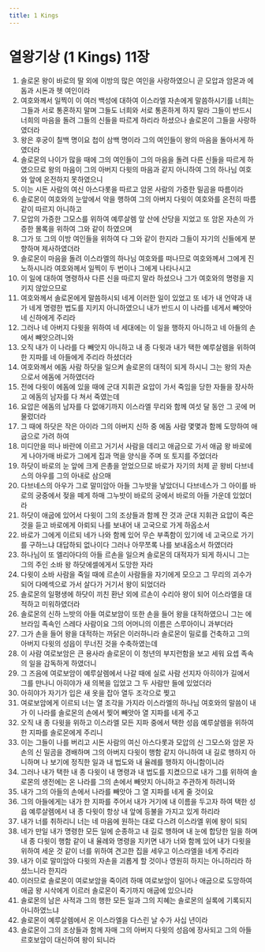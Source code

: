 ```yaml
---
title: 1 Kings
---
```


# 열왕기상 (1 Kings) 11장
1. 솔로몬 왕이 바로의 딸 외에 이방의 많은 여인을 사랑하였으니 곧 모압과 암몬과 에돔과 시돈과 헷 여인이라
1. 여호와께서 일찍이 이 여러 백성에 대하여 이스라엘 자손에게 말씀하시기를 너희는 그들과 서로 통혼하지 말며 그들도 너희와 서로 통혼하게 하지 말라 그들이 반드시 너희의 마음을 돌려 그들의 신들을 따르게 하리라 하셨으나 솔로몬이 그들을 사랑하였더라
1. 왕은 후궁이 칠백 명이요 첩이 삼백 명이라 그의 여인들이 왕의 마음을 돌아서게 하였더라
1. 솔로몬의 나이가 많을 때에 그의 여인들이 그의 마음을 돌려 다른 신들을 따르게 하였으므로 왕의 마음이 그의 아버지 다윗의 마음과 같지 아니하여 그의 하나님 여호와 앞에 온전하지 못하였으니
1. 이는 시돈 사람의 여신 아스다롯을 따르고 암몬 사람의 가증한 밀곰을 따름이라
1. 솔로몬이 여호와의 눈앞에서 악을 행하여 그의 아버지 다윗이 여호와를 온전히 따름 같이 따르지 아니하고
1. 모압의 가증한 그모스를 위하여 예루살렘 앞 산에 산당을 지었고 또 암몬 자손의 가증한 몰록을 위하여 그와 같이 하였으며
1. 그가 또 그의 이방 여인들을 위하여 다 그와 같이 한지라 그들이 자기의 신들에게 분향하며 제사하였더라
1. 솔로몬이 마음을 돌려 이스라엘의 하나님 여호와를 떠나므로 여호와께서 그에게 진노하시니라 여호와께서 일찍이 두 번이나 그에게 나타나시고
1. 이 일에 대하여 명령하사 다른 신을 따르지 말라 하셨으나 그가 여호와의 명령을 지키지 않았으므로
1. 여호와께서 솔로몬에게 말씀하시되 네게 이러한 일이 있었고 또 네가 내 언약과 내가 네게 명령한 법도를 지키지 아니하였으니 내가 반드시 이 나라를 네게서 빼앗아 네 신하에게 주리라
1. 그러나 네 아버지 다윗을 위하여 네 세대에는 이 일을 행하지 아니하고 네 아들의 손에서 빼앗으려니와
1. 오직 내가 이 나라를 다 빼앗지 아니하고 내 종 다윗과 내가 택한 예루살렘을 위하여 한 지파를 네 아들에게 주리라 하셨더라
1. 여호와께서 에돔 사람 하닷을 일으켜 솔로몬의 대적이 되게 하시니 그는 왕의 자손으로서 에돔에 거하였더라
1. 전에 다윗이 에돔에 있을 때에 군대 지휘관 요압이 가서 죽임을 당한 자들을 장사하고 에돔의 남자를 다 쳐서 죽였는데
1. 요압은 에돔의 남자를 다 없애기까지 이스라엘 무리와 함께 여섯 달 동안 그 곳에 머물렀더라
1. 그 때에 하닷은 작은 아이라 그의 아버지 신하 중 에돔 사람 몇몇과 함께 도망하여 애굽으로 가려 하여
1. 미디안을 떠나 바란에 이르고 거기서 사람을 데리고 애굽으로 가서 애굽 왕 바로에게 나아가매 바로가 그에게 집과 먹을 양식을 주며 또 토지를 주었더라
1. 하닷이 바로의 눈 앞에 크게 은총을 얻었으므로 바로가 자기의 처제 곧 왕비 다브네스의 아우를 그의 아내로 삼으매
1. 다브네스의 아우가 그로 말미암아 아들 그누밧을 낳았더니 다브네스가 그 아이를 바로의 궁중에서 젖을 떼게 하매 그누밧이 바로의 궁에서 바로의 아들 가운데 있었더라
1. 하닷이 애굽에 있어서 다윗이 그의 조상들과 함께 잔 것과 군대 지휘관 요압이 죽은 것을 듣고 바로에게 아뢰되 나를 보내어 내 고국으로 가게 하옵소서
1. 바로가 그에게 이르되 네가 나와 함께 있어 무슨 부족함이 있기에 네 고국으로 가기를 구하느냐 대답하되 없나이다 그러나 아무쪼록 나를 보내옵소서 하였더라
1. 하나님이 또 엘리아다의 아들 르손을 일으켜 솔로몬의 대적자가 되게 하시니 그는 그의 주인 소바 왕 하닷에셀에게서 도망한 자라
1. 다윗이 소바 사람을 죽일 때에 르손이 사람들을 자기에게 모으고 그 무리의 괴수가 되어 다메섹으로 가서 살다가 거기서 왕이 되었더라
1. 솔로몬의 일평생에 하닷이 끼친 환난 외에 르손이 수리아 왕이 되어 이스라엘을 대적하고 미워하였더라
1. 솔로몬의 신하 느밧의 아들 여로보암이 또한 손을 들어 왕을 대적하였으니 그는 에브라임 족속인 스레다 사람이요 그의 어머니의 이름은 스루아이니 과부더라
1. 그가 손을 들어 왕을 대적하는 까닭은 이러하니라 솔로몬이 밀로를 건축하고 그의 아버지 다윗의 성읍이 무너진 것을 수축하였는데
1. 이 사람 여로보암은 큰 용사라 솔로몬이 이 청년의 부지런함을 보고 세워 요셉 족속의 일을 감독하게 하였더니
1. 그 즈음에 여로보암이 예루살렘에서 나갈 때에 실로 사람 선지자 아히야가 길에서 그를 만나니 아히야가 새 의복을 입었고 그 두 사람만 들에 있었더라
1. 아히야가 자기가 입은 새 옷을 잡아 열두 조각으로 찢고
1. 여로보암에게 이르되 너는 열 조각을 가지라 이스라엘의 하나님 여호와의 말씀이 내가 이 나라를 솔로몬의 손에서 찢어 빼앗아 열 지파를 네게 주고
1. 오직 내 종 다윗을 위하고 이스라엘 모든 지파 중에서 택한 성읍 예루살렘을 위하여 한 지파를 솔로몬에게 주리니
1. 이는 그들이 나를 버리고 시돈 사람의 여신 아스다롯과 모압의 신 그모스와 암몬 자손의 신 밀곰을 경배하며 그의 아버지 다윗이 행함 같지 아니하여 내 길로 행하지 아니하며 나 보기에 정직한 일과 내 법도와 내 율례를 행하지 아니함이니라
1. 그러나 내가 택한 내 종 다윗이 내 명령과 내 법도를 지켰으므로 내가 그를 위하여 솔로몬의 생전에는 온 나라를 그의 손에서 빼앗지 아니하고 주관하게 하려니와
1. 내가 그의 아들의 손에서 나라를 빼앗아 그 열 지파를 네게 줄 것이요
1. 그의 아들에게는 내가 한 지파를 주어서 내가 거기에 내 이름을 두고자 하여 택한 성읍 예루살렘에서 내 종 다윗이 항상 내 앞에 등불을 가지고 있게 하리라
1. 내가 너를 취하리니 너는 네 마음에 원하는 대로 다스려 이스라엘 위에 왕이 되되
1. 네가 만일 내가 명령한 모든 일에 순종하고 내 길로 행하며 내 눈에 합당한 일을 하며 내 종 다윗이 행함 같이 내 율례와 명령을 지키면 내가 너와 함께 있어 내가 다윗을 위하여 세운 것 같이 너를 위하여 견고한 집을 세우고 이스라엘을 네게 주리라
1. 내가 이로 말미암아 다윗의 자손을 괴롭게 할 것이나 영원히 하지는 아니하리라 하셨느니라 한지라
1. 이러므로 솔로몬이 여로보암을 죽이려 하매 여로보암이 일어나 애굽으로 도망하여 애굽 왕 시삭에게 이르러 솔로몬이 죽기까지 애굽에 있으니라
1. 솔로몬의 남은 사적과 그의 행한 모든 일과 그의 지혜는 솔로몬의 실록에 기록되지 아니하였느냐
1. 솔로몬이 예루살렘에서 온 이스라엘을 다스린 날 수가 사십 년이라
1. 솔로몬이 그의 조상들과 함께 자매 그의 아버지 다윗의 성읍에 장사되고 그의 아들 르호보암이 대신하여 왕이 되니라